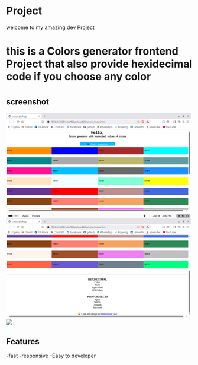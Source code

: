#  Project
   
   welcome to my amazing dev Project
     
<h1> this is a Colors generator frontend Project that also provide hexidecimal code if you choose any color <h1>

## screenshot
  <img src="./img/imd1.png" width="500">
  <img src="./img/img2.png" width="500">
  <img src="./img/imd3.png" width="500">

## Features
-fast
-responsive
-Easy to developer
